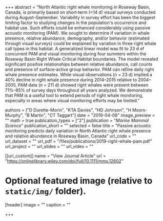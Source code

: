 +++
abstract = "North Atlantic right whale monitoring in Roseway Basin, Canada, is primarily based on short‐term (<14 d) visual surveys conducted during August–September. Variability in survey effort has been the biggest limiting factor to studying changes in the population's occurrence and habitat use. Such efforts could be enhanced considerably using passive acoustic monitoring (PAM). We sought to determine if variation in whale presence, relative abundance, demography, and/or behavior (estimated through visual surveys) could be explained by variation in three right whale call types in this habitat. A generalized linear model was fit to 23 d of concurrent PAM and visual monitoring during four summers within the Roseway Basin Right Whale Critical Habitat boundaries. The model revealed significant positive relationships between relative abundance, call counts and presence of surface‐active group behavior. PAM can refine daily right whale presence estimates. While visual observations (n = 23 d) implied a 40% decline in right whale presence during 2014–2015 relative to 2004–2005, PAM data (n = 211 d) showed right whales were present between 71%–85% of survey days throughout all years analyzed. We demonstrate that PAM is a useful tool to extend periods of right whale monitoring, especially in areas where visual monitoring efforts may be limited."

authors = ["D Durette-Morin", "KTA Davies", "HD Johnson", "H Moors-Murphy", "B Martin", "CT Taggart"]
date = "2019-04-08"
image_preview = ""
math = true
publication_types = ["2"]
publication = "*Marine Mammal Science*"
publication_short = ""
selected = false
title = "Passive acoustic monitoring predicts daily variation in North Atlantic right whale presence and relative abundance in Roseway Basin, Canada"
url_code = ""
url_dataset = ""
url_pdf = "/files/publications/2019-right-whale-pam.pdf"
url_project = ""
url_slides = ""
url_video = ""

[[url_custom]]
name = "View Journal Article"
url = "https://onlinelibrary.wiley.com/doi/full/10.1111/mms.12602"

# Optional featured image (relative to `static/img/` folder).
[header]
image = ""
caption = ""

+++
